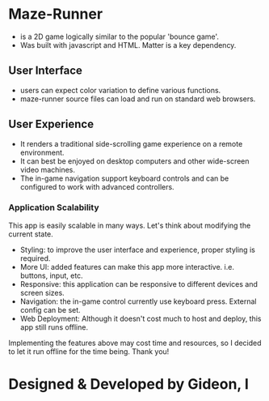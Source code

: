 # Maze-Runner
- is a 2D game logically similar to the popular 'bounce game'.
- Was built with javascript and HTML. Matter is a key dependency.

## User Interface
- users can expect color variation to define various functions.
- maze-runner source files can load and run on standard web browsers.

## User Experience
- It renders a traditional side-scrolling game experience on a remote environment.
- It can best be enjoyed on desktop computers and other wide-screen video machines.
- The in-game navigation support keyboard controls and can be configured to work with advanced controllers.

### Application Scalability
This app is easily scalable in many ways. Let's think about modifying the current state.

- Styling: to improve the user interface and experience, proper styling is required.
- More UI: added features can make this app more interactive. i.e. buttons, input, etc.
- Responsive: this application can be responsive to different devices and screen sizes.
- Navigation: the in-game control currently use keyboard press. External config can be set.
- Web Deployment: Although it doesn't cost much to host and deploy, this app still runs offline. 

Implementing the features above may cost time and resources, so I decided to let it run offline for the time being. Thank you!

# Designed & Developed by Gideon, I

